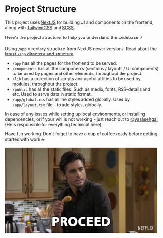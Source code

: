 # Project Structure

This project uses [NextJS](https://nextjs.org/) for building UI and components on the frontend, along with [TailwindCSS](https://tailwindcss.com/) and [SCSS](https://sass-lang.com/).

Here's the project structure, to help you understand the codebase ⚡️

Using `/app` directory structure from NextJS newer versions. Read about the [latest `/app` directory and structure](https://nextjs.org/docs/getting-started/installation#create-the-app-folder)

- `/app` has all the pages for the frontend to be served.
- `/components` has all the components (sections / layouts / UI components) to be used by pages and other elements, throughout the project.
- `/lib` has a collection of scripts and useful utilities to be used by modules, throughout the project.
- `/public` has all the static files. Such as media, fonts, RSS-details and etc. Used to serve data in static format.
- `/app/global.css` has all the styles added globally. Used by `/app/layout.tsx` file - to add styles, globally.

In case of any issues while setting up local environments, or installing dependencies, or if your wifi is not working - just reach out to [@yashsehgal](https://github.com/yashsehgal) (He's responsible for everything technical here).

Have fun working! Don't forget to have a cup of coffee ready before getting started with work ☕️

![proceed-gif](/public/media/proceed-continue.gif)
